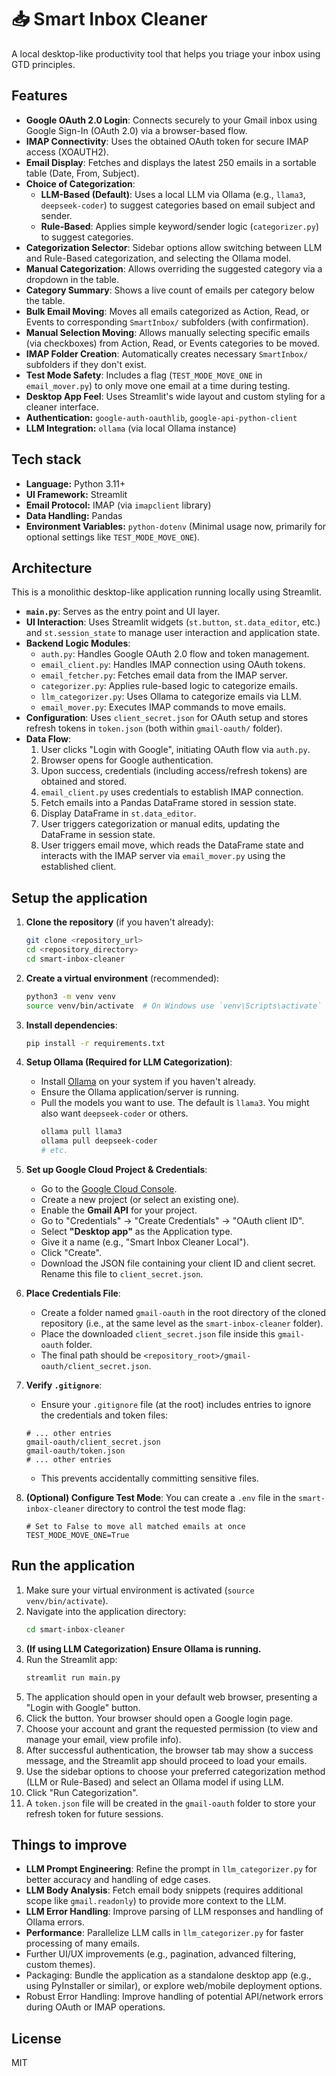 # 📥 Smart Inbox Cleaner

A local desktop-like productivity tool that helps you triage your inbox using GTD principles. 

## Features

- **Google OAuth 2.0 Login**: Connects securely to your Gmail inbox using Google Sign-In (OAuth 2.0) via a browser-based flow.
- **IMAP Connectivity**: Uses the obtained OAuth token for secure IMAP access (XOAUTH2).
- **Email Display**: Fetches and displays the latest 250 emails in a sortable table (Date, From, Subject).
- **Choice of Categorization**: 
    - **LLM-Based (Default)**: Uses a local LLM via Ollama (e.g., `llama3`, `deepseek-coder`) to suggest categories based on email subject and sender.
    - **Rule-Based**: Applies simple keyword/sender logic (`categorizer.py`) to suggest categories.
- **Categorization Selector**: Sidebar options allow switching between LLM and Rule-Based categorization, and selecting the Ollama model.
- **Manual Categorization**: Allows overriding the suggested category via a dropdown in the table.
- **Category Summary**: Shows a live count of emails per category below the table.
- **Bulk Email Moving**: Moves all emails categorized as Action, Read, or Events to corresponding `SmartInbox/` subfolders (with confirmation).
- **Manual Selection Moving**: Allows manually selecting specific emails (via checkboxes) from Action, Read, or Events categories to be moved.
- **IMAP Folder Creation**: Automatically creates necessary `SmartInbox/` subfolders if they don't exist.
- **Test Mode Safety**: Includes a flag (`TEST_MODE_MOVE_ONE` in `email_mover.py`) to only move one email at a time during testing.
- **Desktop App Feel**: Uses Streamlit's wide layout and custom styling for a cleaner interface.
- **Authentication:** `google-auth-oauthlib`, `google-api-python-client`
- **LLM Integration:** `ollama` (via local Ollama instance)

## Tech stack

- **Language:** Python 3.11+
- **UI Framework:** Streamlit
- **Email Protocol:** IMAP (via `imapclient` library)
- **Data Handling:** Pandas
- **Environment Variables:** `python-dotenv` (Minimal usage now, primarily for optional settings like `TEST_MODE_MOVE_ONE`).

## Architecture

This is a monolithic desktop-like application running locally using Streamlit.

- **`main.py`**: Serves as the entry point and UI layer.
- **UI Interaction**: Uses Streamlit widgets (`st.button`, `st.data_editor`, etc.) and `st.session_state` to manage user interaction and application state.
- **Backend Logic Modules**:
    - `auth.py`: Handles Google OAuth 2.0 flow and token management.
    - `email_client.py`: Handles IMAP connection using OAuth tokens.
    - `email_fetcher.py`: Fetches email data from the IMAP server.
    - `categorizer.py`: Applies rule-based logic to categorize emails.
    - `llm_categorizer.py`: Uses Ollama to categorize emails via LLM.
    - `email_mover.py`: Executes IMAP commands to move emails.
- **Configuration**: Uses `client_secret.json` for OAuth setup and stores refresh tokens in `token.json` (both within `gmail-oauth/` folder).
- **Data Flow**:
    1. User clicks "Login with Google", initiating OAuth flow via `auth.py`.
    2. Browser opens for Google authentication.
    3. Upon success, credentials (including access/refresh tokens) are obtained and stored.
    4. `email_client.py` uses credentials to establish IMAP connection.
    5. Fetch emails into a Pandas DataFrame stored in session state.
    6. Display DataFrame in `st.data_editor`.
    7. User triggers categorization or manual edits, updating the DataFrame in session state.
    8. User triggers email move, which reads the DataFrame state and interacts with the IMAP server via `email_mover.py` using the established client.

## Setup the application

1.  **Clone the repository** (if you haven't already):
    ```bash
    git clone <repository_url>
    cd <repository_directory>
    cd smart-inbox-cleaner
    ```

2.  **Create a virtual environment** (recommended):
    ```bash
    python3 -m venv venv
    source venv/bin/activate  # On Windows use `venv\Scripts\activate`
    ```

3.  **Install dependencies**:
    ```bash
    pip install -r requirements.txt
    ```

4.  **Setup Ollama (Required for LLM Categorization)**:
    *   Install [Ollama](https://ollama.com/) on your system if you haven't already.
    *   Ensure the Ollama application/server is running.
    *   Pull the models you want to use. The default is `llama3`. You might also want `deepseek-coder` or others.
        ```bash
        ollama pull llama3
        ollama pull deepseek-coder 
        # etc.
        ```

5.  **Set up Google Cloud Project & Credentials**:
    *   Go to the [Google Cloud Console](https://console.cloud.google.com/).
    *   Create a new project (or select an existing one).
    *   Enable the **Gmail API** for your project.
    *   Go to "Credentials" -> "Create Credentials" -> "OAuth client ID".
    *   Select **"Desktop app"** as the Application type.
    *   Give it a name (e.g., "Smart Inbox Cleaner Local").
    *   Click "Create".
    *   Download the JSON file containing your client ID and client secret. Rename this file to `client_secret.json`.

6.  **Place Credentials File**:
    *   Create a folder named `gmail-oauth` in the root directory of the cloned repository (i.e., at the same level as the `smart-inbox-cleaner` folder).
    *   Place the downloaded `client_secret.json` file inside this `gmail-oauth` folder.
    *   The final path should be `<repository_root>/gmail-oauth/client_secret.json`.

7.  **Verify `.gitignore`**:
    *   Ensure your `.gitignore` file (at the root) includes entries to ignore the credentials and token files:
      ```gitignore
      # ... other entries
      gmail-oauth/client_secret.json
      gmail-oauth/token.json
      # ... other entries
      ```
    *   This prevents accidentally committing sensitive files.

8.  **(Optional) Configure Test Mode**: You can create a `.env` file in the `smart-inbox-cleaner` directory to control the test mode flag:
    ```plaintext
    # Set to False to move all matched emails at once
    TEST_MODE_MOVE_ONE=True
    ```

## Run the application

1.  Make sure your virtual environment is activated (`source venv/bin/activate`).
2.  Navigate into the application directory:
    ```bash
    cd smart-inbox-cleaner
    ```
3.  **(If using LLM Categorization) Ensure Ollama is running.**
4.  Run the Streamlit app:
    ```bash
    streamlit run main.py
    ```
5.  The application should open in your default web browser, presenting a "Login with Google" button.
6.  Click the button. Your browser should open a Google login page.
7.  Choose your account and grant the requested permission (to view and manage your email, view profile info).
8.  After successful authentication, the browser tab may show a success message, and the Streamlit app should proceed to load your emails.
9.  Use the sidebar options to choose your preferred categorization method (LLM or Rule-Based) and select an Ollama model if using LLM.
10. Click "Run Categorization".
11. A `token.json` file will be created in the `gmail-oauth` folder to store your refresh token for future sessions.

## Things to improve

- **LLM Prompt Engineering**: Refine the prompt in `llm_categorizer.py` for better accuracy and handling of edge cases.
- **LLM Body Analysis**: Fetch email body snippets (requires additional scope like `gmail.readonly`) to provide more context to the LLM.
- **LLM Error Handling**: Improve parsing of LLM responses and handling of Ollama errors.
- **Performance**: Parallelize LLM calls in `llm_categorizer.py` for faster processing of many emails.
- Further UI/UX improvements (e.g., pagination, advanced filtering, custom themes).
- Packaging: Bundle the application as a standalone desktop app (e.g., using PyInstaller or similar), or explore web/mobile deployment options.
- Robust Error Handling: Improve handling of potential API/network errors during OAuth or IMAP operations.

## License
MIT